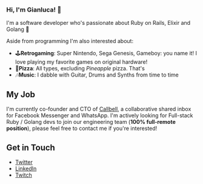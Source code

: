 ### Hi, I'm Gianluca! 👋

I'm a software developer who's passionate about Ruby on Rails, Elixir and Golang 🤖

Aside from programming I'm also interested about:

-  🕹**Retrogaming**: Super Nintendo, Sega Genesis, Gameboy: you name it! I love playing my favorite games on original hardware!
-  🍕**Pizza**: All types, excluding *Pineapple* pizza. That's 
-  🎶**Music**: I dabble with Guitar, Drums and Synths from time to time 

## My Job
I'm currently co-founder and CTO of [Callbell][4], a collaborative shared inbox for Facebook Messenger and WhatsApp. I'm actively looking for Full-stack Ruby / Golang devs to join our engineering team (**100% full-remote position**), please feel free to contact me if you're interested!

## Get in Touch

-  [Twitter][1]
-  [LinkedIn][2]
-  [Twitch][3]

[1]: https://twitter.com/proudlygeek
[2]: https://www.linkedin.com/in/gianlucabargelli/
[3]: https://www.twitch.tv/proudlygeek
[4]: https://www.callbell.eu



<!--
**proudlygeek/proudlygeek** is a ✨ _special_ ✨ repository because its `README.md` (this file) appears on your GitHub profile.

Here are some ideas to get you started:

- 🔭 I’m currently working on ...
- 🌱 I’m currently learning ...
- 👯 I’m looking to collaborate on ...
- 🤔 I’m looking for help with ...
- 💬 Ask me about ...
- 📫 How to reach me: ...
- 😄 Pronouns: ...
- ⚡ Fun fact: ...
-->
